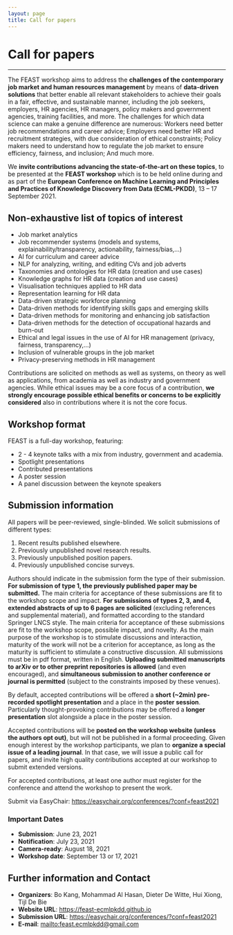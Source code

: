 ```yaml
---
layout: page
title: Call for papers
---
```

# Call for papers
---
The FEAST workshop aims to address the __challenges of the contemporary job market and human resources management__ by means of __data-driven solutions__ that better enable all relevant stakeholders to achieve their goals in a fair, effective, and sustainable manner, including the job seekers, employers, HR agencies, HR managers, policy makers and government agencies, training facilities, and more. The challenges for which data science can make a genuine difference are numerous: Workers need better job recommendations and career advice; Employers need better HR and recruitment strategies, with due consideration of ethical constraints; Policy makers need to understand how to regulate the job market to ensure efficiency, fairness, and inclusion; And much more.

We __invite contributions advancing the state-of-the-art on these topics__, to be presented at the __FEAST workshop__ which is to be held online during and as part of the __European Conference on Machine Learning and Principles and Practices of Knowledge Discovery from Data (ECML-PKDD)__, 13 – 17 September 2021.


## Non-exhaustive list of topics of interest
* Job market analytics
* Job recommender systems (models and systems, explainability/transparency, actionability, fairness/bias,…)
* AI for curriculum and career advice
* NLP for analyzing, writing, and editing CVs and job adverts
* Taxonomies and ontologies for HR data (creation and use cases)
* Knowledge graphs for HR data (creation and use cases)
* Visualisation techniques applied to HR data
* Representation learning for HR data
* Data-driven strategic workforce planning
* Data-driven methods for identifying skills gaps and emerging skills
* Data-driven methods for monitoring and enhancing job satisfaction
* Data-driven methods for the detection of occupational hazards and burn-out
* Ethical and legal issues in the use of AI for HR management (privacy, fairness, transparency,…)
* Inclusion of vulnerable groups in the job market
* Privacy-preserving methods in HR management

Contributions are solicited on methods as well as systems, on theory as well as applications, from academia as well as industry and government agencies. While ethical issues may be a core focus of a contribution, __we strongly encourage possible ethical benefits or concerns to be explicitly considered__ also in contributions where it is not the core focus.

## Workshop format
FEAST is a full-day workshop, featuring:
* 2 - 4  keynote talks with a mix from industry, government and academia. 
* Spotlight presentations
* Contributed presentations
* A poster session
* A panel discussion between the keynote speakers

## Submission information
All papers will be peer-reviewed, single-blinded. We solicit submissions of different types:
1. Recent results published elsewhere.
2. Previously unpublished novel research results.
3. Previously unpublished position papers.
4. Previously unpublished concise surveys.

Authors should indicate in the submission form the type of their submission. __For submission of type 1, the previously published paper may be submitted.__ The main criteria for acceptance of these submissions are fit to the workshop scope and impact. __For submissions of types 2, 3, and 4, extended abstracts of up to 6 pages are solicited__ (excluding references and supplemental material), and formatted according to the standard Springer LNCS style. The main criteria for acceptance of these submissions are fit to the workshop scope, possible impact, and novelty. As the main purpose of the workshop is to stimulate discussions and interaction, maturity of the work will not be a criterion for acceptance, as long as the maturity is sufficient to stimulate a constructive discussion. All submissions must be in pdf format, written in English. __Uploading submitted manuscripts to arXiv or to other preprint repositories is allowed__ (and even encouraged), and __simultaneous submission to another conference or journal is permitted__ (subject to the constraints imposed by these venues).

By default, accepted contributions will be offered a __short (~2min) pre-recorded spotlight presentation__ and a place in the __poster session__. Particularly thought-provoking contributions may be offered a __longer presentation__ slot alongside a place in the poster session.

Accepted contributions will be __posted on the workshop website (unless the authors opt out)__, but will not be published in a formal proceeding. Given enough interest by the workshop participants, we plan to __organize a special issue of a leading journal__. In that case, we will issue a public call for papers, and invite high quality contributions accepted at our workshop to submit extended versions.

For accepted contributions, at least one author must register for the conference and attend the workshop to present the work. 

Submit via EasyChair: <https://easychair.org/conferences/?conf=feast2021>

### Important Dates  
* __Submission__: June 23, 2021 
* __Notification__: July 23, 2021 
* __Camera-ready__: August 18, 2021 
* __Workshop date__: September 13 or 17, 2021

## Further information and Contact 
* __Organizers__: Bo Kang, Mohammad Al Hasan, Dieter De Witte, Hui Xiong, Tijl De Bie
* __Website URL__: <https://feast-ecmlpkdd.github.io>
* __Submission URL__: <https://easychair.org/conferences/?conf=feast2021>
* __E-mail__: <mailto:feast.ecmlpkdd@gmail.com>
